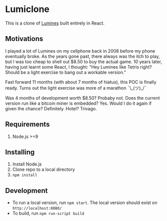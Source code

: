 # Lumiclone

This is a clone of [Lumines](https://store.steampowered.com/app/851670/LUMINES_REMASTERED/) built entirely in React.

## Motivations
I played a lot of Lumines on my cellphone back in 2008 before my phone eventually broke. As the years gone past, there always was the itch to play, but I was too cheap to shell out $8.50 to buy the actual game. 10 years later, having just learnt some React, I thought: "Hey Lumines like Tetris right? Should be a light exercise to bang out a workable version."

Fast forward 11 months (with about 7 months of hiatus), this POC is finally ready. Turns out the light exercise was more of a marathon ¯\\\_(ツ)\_/¯

Was 4 months of development worth $8.50? Probaby not.
Does the current version run like a bitcoin miner is embedded? Yes.
Would I do it again if given the chance? Definitely.
Hotel? Trivago.

## Requirements
1. Node.js >=9

## Installing

1. Install Node.js
2. Clone repo to a local directory
2. `npm install`

## Development

- To run a local version, run `npm start`. The local version should exist on `http://localhost:8080/`
- To build, run `npm run-script build`
